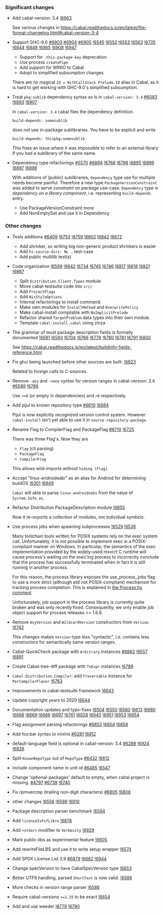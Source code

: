 ### Significant changes

- Add cabal-version: 3.4 [!6663](https://github.com/haskell/cabal/pull/6663)

  See various changes in https://cabal.readthedocs.io/en/latest/file-format-changelog.html#cabal-version-3-4

- Support GHC-9.0 [#6903](https://github.com/haskell/cabal/issues/6903) [#6904](https://github.com/haskell/cabal/issues/6904) [#6905](https://github.com/haskell/cabal/issues/6905) [!6545](https://github.com/haskell/cabal/pull/6545) [!6552](https://github.com/haskell/cabal/pull/6552) [!6553](https://github.com/haskell/cabal/pull/6553) [!6563](https://github.com/haskell/cabal/pull/6563) [!6735](https://github.com/haskell/cabal/pull/6735) [!6844](https://github.com/haskell/cabal/pull/6844) [!6848](https://github.com/haskell/cabal/pull/6848) [!6865](https://github.com/haskell/cabal/pull/6865) [!6908](https://github.com/haskell/cabal/pull/6908) [!6947](https://github.com/haskell/cabal/pull/6947)

  - Support for `-this-package-key` deprecation
  - Use process `createPipe`
  - Add support for WINIO to Cabal
  - Adopt to simplified subsumption changes

  There are no magical `IO = WithCallStack Prelude.IO` alias in Cabal,
  as it is hard to get working with GHC-9.0's simplified subsumption.

- Treat `pkg:sublib` dependency syntax as is in `cabal-version: 3.4` [#6083](https://github.com/haskell/cabal/issues/6083) [!6893](https://github.com/haskell/cabal/pull/6893) [!6907](https://github.com/haskell/cabal/pull/6907)

  In `cabal-version: 3.4` cabal files the dependency definition

  ```cabal
  build-depends: somesublib
  ```

  does not use in-package sublibraries. You have to be explicit and write

  ```cabal
  build-depends: thispkg:somesublib
  ```

  This fixes an issue where it was impossible to refer to an external
  library if you had a sublibrary of the same name.

- Dependency type refactorings [#5570](https://github.com/haskell/cabal/issues/5570) [#6894](https://github.com/haskell/cabal/issues/6894) [!6768](https://github.com/haskell/cabal/pull/6768) [!6798](https://github.com/haskell/cabal/pull/6798) [!6895](https://github.com/haskell/cabal/pull/6895) [!6896](https://github.com/haskell/cabal/pull/6896) [!6897](https://github.com/haskell/cabal/pull/6897) [!6898](https://github.com/haskell/cabal/pull/6898)

  With additions of (public) sublibraries, `Dependency` type use for multiple needs become painful.
  Therefore a new type `PackageVersionConstraint` was added to serve *constraint on package* use-case.
  `Dependency` type is *dependency on a library component*, i.e. representing `build-depends` entry.

  - Use PackageVersionConstraint more
  - Add NonEmptySet and use it in Dependency

### Other changes

- Tests additions [#6409](https://github.com/haskell/cabal/issues/6409) [!6753](https://github.com/haskell/cabal/pull/6753) [!6759](https://github.com/haskell/cabal/pull/6759) [!6802](https://github.com/haskell/cabal/pull/6802) [!6842](https://github.com/haskell/cabal/pull/6842) [!6872](https://github.com/haskell/cabal/pull/6872)

  - Add shrinker, so writing big non-generic product shrinkers is easier
  - Add `hs-source-dirs: NL .` test-case
  - Add public multilib test(s)

- Code organization [!6599](https://github.com/haskell/cabal/pull/6599) [!6642](https://github.com/haskell/cabal/pull/6642) [!6734](https://github.com/haskell/cabal/pull/6734) [!6745](https://github.com/haskell/cabal/pull/6745) [!6746](https://github.com/haskell/cabal/pull/6746) [!6817](https://github.com/haskell/cabal/pull/6817) [!6818](https://github.com/haskell/cabal/pull/6818) [!6821](https://github.com/haskell/cabal/pull/6821) [!6867](https://github.com/haskell/cabal/pull/6867)

  - Split `Distribution.Client.Types` module
  - Move cabal-testsuite code into `src/`
  - Add `ProjectFlags`
  - Add `NixStyleOptions`
  - Internal refactorings to install command.
  - Make own modules for `InstallMethod` and `OverwritePolicy`
  - Make cabal-install compilable with `NoImplicitPrelude`
  - Refactor shared `TargetProblem` data types into their own module.
  - Template `cabal-install.cabal` using zinza

- The grammar of most package description fields is formally documented [!6591](https://github.com/haskell/cabal/pull/6591) [!6593](https://github.com/haskell/cabal/pull/6593) [!6704](https://github.com/haskell/cabal/pull/6704) [!6766](https://github.com/haskell/cabal/pull/6766) [!6778](https://github.com/haskell/cabal/pull/6778) [!6780](https://github.com/haskell/cabal/pull/6780) [!6781](https://github.com/haskell/cabal/pull/6781) [!6791](https://github.com/haskell/cabal/pull/6791) [!6800](https://github.com/haskell/cabal/pull/6800)

  See https://cabal.readthedocs.io/en/latest/buildinfo-fields-reference.html

- Fix ghci being launched before other sources are built. [!6923](https://github.com/haskell/cabal/pull/6923)

  Related to foreign calls to C-sources.

- Remove `-any` and `-none` syntax for version ranges in cabal-version: 3.4 [#6589](https://github.com/haskell/cabal/issues/6589) [!6786](https://github.com/haskell/cabal/pull/6786)

  Use `>=0` (or empty in dependencies) and `<0` respectively.

- Add pijul to known repository type [#6610](https://github.com/haskell/cabal/issues/6610) [!6684](https://github.com/haskell/cabal/pull/6684)

  Pijul is now explicitly recognized version control system.
  However `cabal-install` isn't yet able to use it in
  `source-repository-package`.

- Rename Flag to CompilerFlag and PackageFlag [#6710](https://github.com/haskell/cabal/issues/6710) [!6725](https://github.com/haskell/cabal/pull/6725)

  There was three Flag's. Now they are

  - `Flag` (cli parsing)
  - `PackageFlag`
  - `CompilerFlag`

  This allows wild-imports without `hiding (Flag)`.

- Accept "linux-androideabi" as an alias for Android for determining buildOS [!6301](https://github.com/haskell/cabal/pull/6301) [!6949](https://github.com/haskell/cabal/pull/6949)

  `Cabal` will able to parse `linux-androideabi` from the value of `System.Info.os`.

- Refactor Distribution.PackageDescription module [!6855](https://github.com/haskell/cabal/pull/6855)

  Now it re-exports a collection of modules, not individual symbols.

- Use process jobs when spawning subprocesses [!6529](https://github.com/haskell/cabal/pull/6529) [!6536](https://github.com/haskell/cabal/pull/6536)

  Many toolchain tools written for POSIX systems rely on the exec system
  call. Unfortunately, it is not possible to implement exec in a
  POSIX-compliant manner on Windows. In particular, the semantics of the
  exec implementation provided by the widely-used msvcrt C runtime
  will cause process's waiting on the exec'ing process to incorrectly
  conclude that the process has successfully terminated when in fact it is
  still running in another process.

  For this reason, the process library exposes the use_process_jobs
  flag to use a more strict (although still not POSIX-compliant) mechanism
  for tracking process completion.
  This is explained in [the Process.hs comment](https://github.com/haskell/process/blob/master/System/Process.hs#L399)

  Unfortunately, job support in the process library is currently quite
  broken and was only recently fixed. Consequently, we only enable job
  object support for process releases >= 1.6.8.

- Remove `AnyVersion` and `WildcardVersion` constructors from `Version` [!6742](https://github.com/haskell/cabal/pull/6742)

  This changes makes `Version` type less "syntactic",
  i.e. contains less constructors for semantically same version ranges.

- Cabal-QuickCheck package with `Arbitrary` instances [#6882](https://github.com/haskell/cabal/issues/6882) [!6557](https://github.com/haskell/cabal/pull/6557) [!6891](https://github.com/haskell/cabal/pull/6891)
- Create Cabal-tree-diff package with `ToExpr` instances [!6789](https://github.com/haskell/cabal/pull/6789)
- `Cabal.Distribution.Compiler`: add `Traversable` instance for `PerCompilerFlavor` [!6763](https://github.com/haskell/cabal/pull/6763)
- Improvements to cabal-testsuite framework [!6643](https://github.com/haskell/cabal/pull/6643)
- Update copyright years to 2020 [!6644](https://github.com/haskell/cabal/pull/6644)
- Documentation updates and typo-fixes [!6504](https://github.com/haskell/cabal/pull/6504) [!6550](https://github.com/haskell/cabal/pull/6550) [!6560](https://github.com/haskell/cabal/pull/6560) [!6613](https://github.com/haskell/cabal/pull/6613) [!6660](https://github.com/haskell/cabal/pull/6660) [!6668](https://github.com/haskell/cabal/pull/6668) [!6669](https://github.com/haskell/cabal/pull/6669) [!6686](https://github.com/haskell/cabal/pull/6686) [!6697](https://github.com/haskell/cabal/pull/6697) [!6761](https://github.com/haskell/cabal/pull/6761) [!6928](https://github.com/haskell/cabal/pull/6928) [!6940](https://github.com/haskell/cabal/pull/6940) [!6951](https://github.com/haskell/cabal/pull/6951) [!6953](https://github.com/haskell/cabal/pull/6953) [!6954](https://github.com/haskell/cabal/pull/6954)
- Flag assignment parsing refactorings [#6853](https://github.com/haskell/cabal/issues/6853) [!6854](https://github.com/haskell/cabal/pull/6854) [!6858](https://github.com/haskell/cabal/pull/6858)
- Add foo:bar syntax to mixins [#6281](https://github.com/haskell/cabal/issues/6281) [!6912](https://github.com/haskell/cabal/pull/6912)
- default-language field is optional in cabal-version: 3.4 [#6288](https://github.com/haskell/cabal/issues/6288) [!6924](https://github.com/haskell/cabal/pull/6924) [!6926](https://github.com/haskell/cabal/pull/6926)
- Split `KnownRepoType` out of `RepoType` [#6432](https://github.com/haskell/cabal/issues/6432) [!6612](https://github.com/haskell/cabal/pull/6612)
- Include component name in unit-id [#6485](https://github.com/haskell/cabal/issues/6485) [!6547](https://github.com/haskell/cabal/pull/6547)
- Change 'optional-packages' default to empty, when cabal.project is missing. [#4797](https://github.com/haskell/cabal/issues/4797) [#6739](https://github.com/haskell/cabal/issues/6739) [!6740](https://github.com/haskell/cabal/pull/6740)
- Fix rpmvercmp (trailing non-digit characters) [#6805](https://github.com/haskell/cabal/issues/6805) [!6808](https://github.com/haskell/cabal/pull/6808)
- other changes [!6556](https://github.com/haskell/cabal/pull/6556) [!6598](https://github.com/haskell/cabal/pull/6598) [!6910](https://github.com/haskell/cabal/pull/6910)
- Package description parser benchmark [!6594](https://github.com/haskell/cabal/pull/6594)
- Add `licenceIsFsfLibre` [!6878](https://github.com/haskell/cabal/pull/6878)
- Add `+stderr` modifier to `Verbosity` [!6929](https://github.com/haskell/cabal/pull/6929)
- Mark public-libs as experimental feature [!6605](https://github.com/haskell/cabal/pull/6605)
- Add rewriteFileLBS and use it to write setup wrapper [!6574](https://github.com/haskell/cabal/pull/6574)
- Add SPDX License List 3.9 [#6879](https://github.com/haskell/cabal/issues/6879) [!6662](https://github.com/haskell/cabal/pull/6662) [!6944](https://github.com/haskell/cabal/pull/6944)
- Change specVersion to have CabalSpecVersion type [!6653](https://github.com/haskell/cabal/pull/6653)
- Better UTF8 handling, parsed `ShortText` is now valid. [!6588](https://github.com/haskell/cabal/pull/6588)
- More checks in version range parser [!6586](https://github.com/haskell/cabal/pull/6586)
- Require cabal-versions `>=1.25` to be exact [!6654](https://github.com/haskell/cabal/pull/6654)
- Add and use weeder [!6779](https://github.com/haskell/cabal/pull/6779) [!6790](https://github.com/haskell/cabal/pull/6790)
